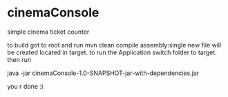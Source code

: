# cinemaConsole

simple cinema ticket counter 

to build got to root and run mvn clean compile assembly:single
new file will be created located in target.
to run the Application switch folder to target. then run

java -jar cinemaConsole-1.0-SNAPSHOT-jar-with-dependencies.jar

you r done :)